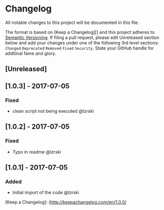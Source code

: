 # Changelog

All notable changes to this project will be documented in this file.

The format is based on [Keep a Changelog][] and this project adheres to [Semantic Versioning][]. If filing a pull request, please edit Unreleased section below and add your changes under one of the following 3rd level sections: `Changed` `Deprecated` `Removed` `Fixed` `Security`. State your GitHub handle for additinal fame and glory.

## [Unreleased]

## [1.0.3] - 2017-07-05

### Fixed
- clean script not being executed @lzrski

## [1.0.2] - 2017-07-05

### Fixed
- Typo in readme @lzrski

## [1.0.1] - 2017-07-05

### Added
- Initial import of the code @lzrski



[Semantic Versioning]: http://semver.org/spec/v2.0.0.html
[Keep a Changelog]: (http://keepachangelog.com/en/1.0.0/
